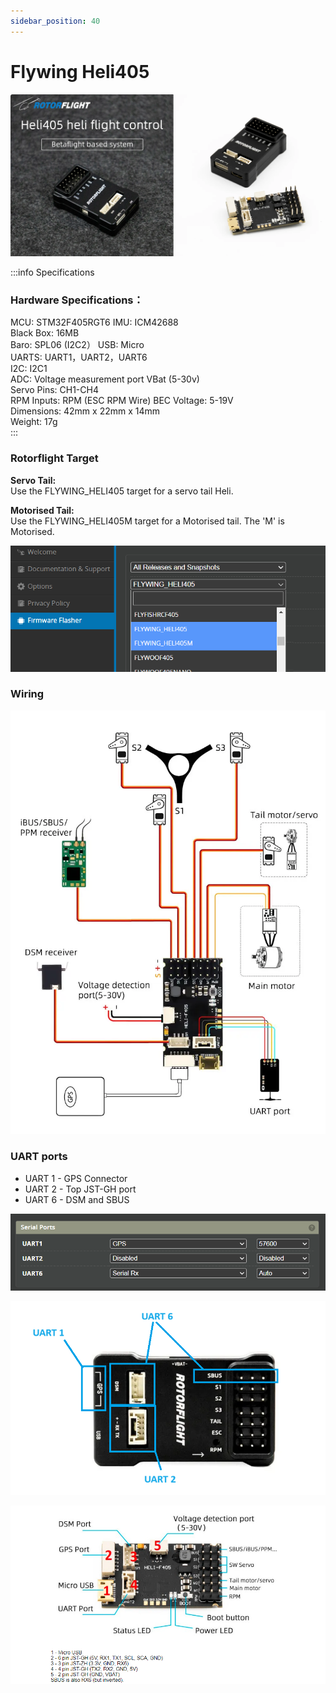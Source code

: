 ```yaml
---
sidebar_position: 40
---
```


# Flywing Heli405

![Flywing Heli405](./img/fw-helif405.png)

:::info Specifications  
### Hardware Specifications： 
MCU: STM32F405RGT6 
IMU: ICM42688  
Black Box: 16MB  
Baro: SPL06 (I2C2） 
USB: Micro  
UARTS: UART1，UART2，UART6  
I2C: I2C1  
ADC: Voltage measurement port VBat (5-30v)  
Servo Pins: CH1-CH4  
RPM Inputs: RPM (ESC RPM Wire) 
BEC Voltage: 5-19V  
Dimensions: 42mm x 22mm x 14mm  
Weight: 17g  
:::



### Rotorflight Target
**Servo Tail:**  
Use the FLYWING_HELI405 target for a servo tail Heli.

**Motorised Tail:**  
Use the FLYWING_HELI405M target for a Motorised tail. The 'M' is Motorised.

![Flywing Heli405 Target](./img/fw-target.png)

### Wiring

![Wiring Diagram v2.2](./img/fw-wiring.png)

### UART ports

* UART 1 - GPS Connector
* UART 2 - Top JST-GH port
* UART 6 - DSM and SBUS

![UARTS](./img/fw-uarts.png)

![Ports](./img/fw-ports2.png)

![Ports](./img/fw-ports.png)

